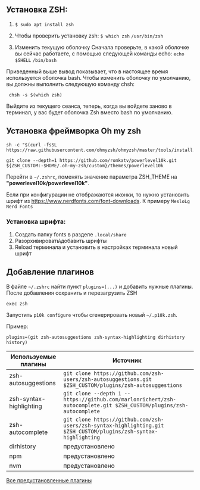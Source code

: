 ## Установка ZSH:

1.  ``` $ sudo apt install zsh ```  
   
2. Чтобы проверить установку zsh:
  ``` $ which zsh ```
  ``` /usr/bin/zsh ```
3. Изменить текущую оболочку
Сначала проверьте, в какой оболочке вы сейчас работаете, с помощью следующей команды echo:
  ``` echo $SHELL ```
  ``` /bin/bash ```

Приведенный выше вывод показывает, что в настоящее время используется оболочка bash.
Чтобы изменить оболочку по умолчанию, вы должны выполнить следующую команду chsh:

     chsh -s $(which zsh)

Выйдите из текущего сеанса, теперь, когда вы войдете заново в терминал, у вас будет оболочка Zsh вместо bash по умолчанию.

## Установка фреймворка Oh my zsh   

    sh -c "$(curl -fsSL https://raw.githubusercontent.com/ohmyzsh/ohmyzsh/master/tools/install.sh)"
    
    git clone --depth=1 https://github.com/romkatv/powerlevel10k.git ${ZSH_CUSTOM:-$HOME/.oh-my-zsh/custom}/themes/powerlevel10k

Перейти в  ``` ~/.zshrc ```, поменять значение параметра  ZSH_THEME на **"powerlevel10k/powerlevel10k"**.

Если при конфигурации не отображаются иконки, то нужно установить шрифт из https://www.nerdfonts.com/font-downloads. К примеру ``` MesloLg Nerd Fonts ```

### Установка шрифта:
1. Создать папку fonts в разделе ``` .local/share ```
2. Разорхивировать\добавить шрифты
3. Reload терминала и установить в настройках терминала новый шрифт

## Добавление плагинов
В файле ``` ~/.zshrc ``` найти пункт ``` plugins=(...) ``` и добавить нужные плагины.
После добавления сохранить и перезагрузить ZSH

    exec zsh

Запустить ``` p10k configure ``` чтобы сгенерировать новый ``` ~/.p10k.zsh ```.

Пример:

    plugins=(git zsh-autosuggestions zsh-syntax-highlighting dirhistory history)

| Используемые плагины | Источник |
| ------------- | ------------- |
| zsh-autosuggestions | ``` git clone https://github.com/zsh-users/zsh-autosuggestions.git $ZSH_CUSTOM/plugins/zsh-autosuggestions ```  |
| zsh-syntax-highlighting | ``` git clone --depth 1 -- https://github.com/marlonrichert/zsh-autocomplete.git $ZSH_CUSTOM/plugins/zsh-autocomplete ```  |
| zsh-autocomplete | ``` git clone https://github.com/zsh-users/zsh-syntax-highlighting.git $ZSH_CUSTOM/plugins/zsh-syntax-highlighting ```  |
| dirhistory | предустановлено |
| npm | предустановлено |
| nvm | предустановлено |

[Все предустановленные плагины](https://github.com/ohmyzsh/ohmyzsh/wiki/plugins)

